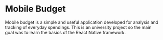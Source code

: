 # Mobile Budget

Mobile budget is a simple and useful application developed for analysis and tracking of everyday spendings.
This is an university project so the main goal was to learn the basics of the React Native framework.
